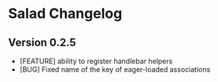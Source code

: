 # Salad Changelog

## Version 0.2.5
* [FEATURE] ability to register handlebar helpers
* [BUG] Fixed name of the key of eager-loaded associations
